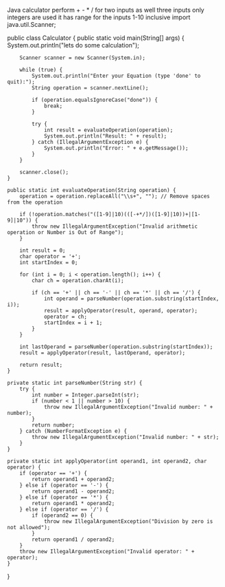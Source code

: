 Java calculator
perform + - * / for two inputs as well three inputs only integers are used 
it has range for the inputs 1-10 inclusive
import java.util.Scanner;

public class Calculator {
    public static void main(String[] args) {
        System.out.println("lets do some calculation");

        Scanner scanner = new Scanner(System.in);

        while (true) {
            System.out.println("Enter your Equation (type 'done' to quit):");
            String operation = scanner.nextLine();

            if (operation.equalsIgnoreCase("done")) {
                break;
            }

            try {
                int result = evaluateOperation(operation);
                System.out.println("Result: " + result);
            } catch (IllegalArgumentException e) {
                System.out.println("Error: " + e.getMessage());
            }
        }

        scanner.close();
    }

    public static int evaluateOperation(String operation) {
        operation = operation.replaceAll("\\s+", ""); // Remove spaces from the operation

        if (!operation.matches("([1-9]|10)(([-+*/])([1-9]|10))+|[1-9]|10")) {
            throw new IllegalArgumentException("Invalid arithmetic operation or Number is Out of Range");
        }

        int result = 0;
        char operator = '+';
        int startIndex = 0;

        for (int i = 0; i < operation.length(); i++) {
            char ch = operation.charAt(i);

            if (ch == '+' || ch == '-' || ch == '*' || ch == '/') {
                int operand = parseNumber(operation.substring(startIndex, i));
                result = applyOperator(result, operand, operator);
                operator = ch;
                startIndex = i + 1;
            }
        }

        int lastOperand = parseNumber(operation.substring(startIndex));
        result = applyOperator(result, lastOperand, operator);

        return result;
    }

    private static int parseNumber(String str) {
        try {
            int number = Integer.parseInt(str);
            if (number < 1 || number > 10) {
                throw new IllegalArgumentException("Invalid number: " + number);
            }
            return number;
        } catch (NumberFormatException e) {
            throw new IllegalArgumentException("Invalid number: " + str);
        }
    }

    private static int applyOperator(int operand1, int operand2, char operator) {
        if (operator == '+') {
            return operand1 + operand2;
        } else if (operator == '-') {
            return operand1 - operand2;
        } else if (operator == '*') {
            return operand1 * operand2;
        } else if (operator == '/') {
            if (operand2 == 0) {
                throw new IllegalArgumentException("Division by zero is not allowed");
            }
            return operand1 / operand2;
        }
        throw new IllegalArgumentException("Invalid operator: " + operator);
    }
}

